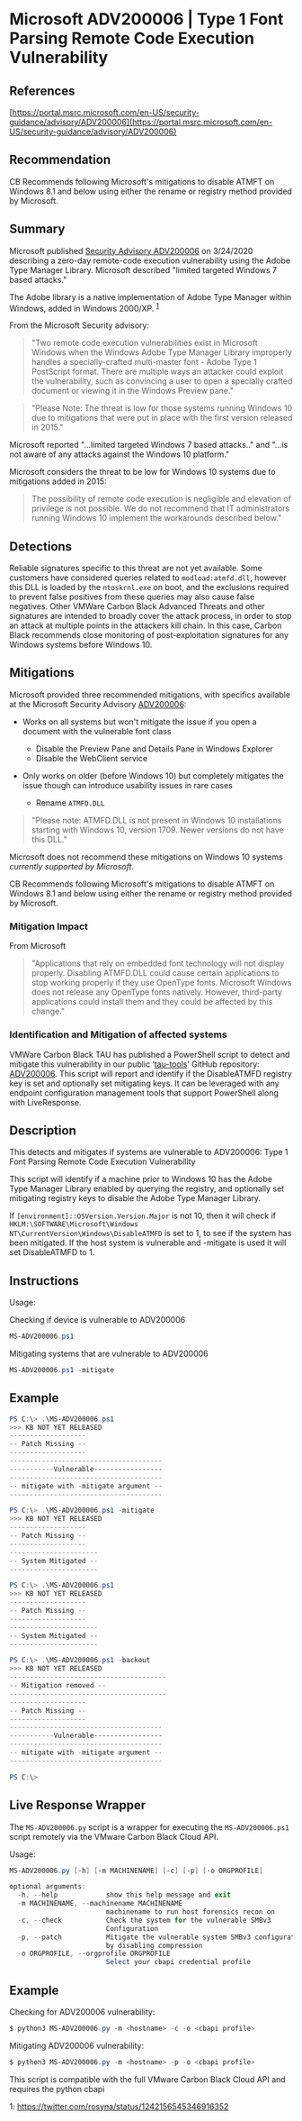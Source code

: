 # Microsoft ADV200006 | Type 1 Font Parsing Remote Code Execution Vulnerability

## References
[https://portal.msrc.microsoft.com/en-US/security-guidance/advisory/ADV200006](https://portal.msrc.microsoft.com/en-US/security-guidance/advisory/ADV200006)

## Recommendation

CB Recommends following Microsoft's mitigations to disable ATMFT on Windows 8.1
and below using either the rename or registry method provided by Microsoft.

## Summary

Microsoft published [Security Advisory
ADV200006](https://portal.msrc.microsoft.com/en-US/security-guidance/advisory/ADV200006)
on 3/24/2020 describing a zero-day remote-code execution vulnerability using the
Adobe Type Manager Library.  Microsoft described "limited targeted Windows 7
based attacks."

The Adobe library is a native implementation of Adobe Type Manager within Windows, added in Windows 2000/XP. <sup>[1](#footnote1)</sup>

From the Microsoft Security advisory:

> "Two remote code execution vulnerabilities exist in Microsoft Windows when the
> Windows Adobe Type Manager Library improperly handles a specially-crafted
> multi-master font - Adobe Type 1 PostScript format. There are multiple ways an
> attacker could exploit the vulnerability, such as convincing a user to open a
> specially crafted document or viewing it in the Windows Preview pane."

> "Please Note: The threat is low for those systems running Windows 10 due to
> mitigations that were put in place with the first version released in 2015."

Microsoft reported "...limited targeted Windows 7 based attacks.." and "...is
not aware of any attacks against the Windows 10 platform."

Microsoft considers the threat to be low for Windows 10 systems due to mitigations added in 2015:

> The possibility of remote code execution is negligible and elevation of
> privilege is not possible. We do not recommend that IT administrators running
> Windows 10 implement the workarounds described below."

## Detections

Reliable signatures specific to this threat are not yet available. Some
customers have considered queries related to `modload:atmfd.dll`, however this
DLL is loaded by the `ntoskrnl.exe` on boot, and the exclusions required to
prevent false positives from these queries may also cause false negatives. Other
VMWare Carbon Black Advanced Threats and other signatures are intended to
broadly cover the attack process, in order to stop an attack at multiple points
in the attackers kill chain. In this case, Carbon Black recommends close
monitoring of post-exploitation signatures for any Windows systems before
Windows 10.

## Mitigations

Microsoft provided three recommended mitigations, with specifics available at the Microsoft
Security Advisory
[ADV200006](https://portal.msrc.microsoft.com/en-US/security-guidance/advisory/ADV200006):


* Works on all systems but won't mitigate the issue if you open a document with the vulnerable font class
  * Disable the Preview Pane and Details Pane in Windows Explorer
  * Disable the WebClient service

* Only works on older (before Windows 10) but completely mitigates the issue
  though can introduce usability issues in rare cases
  * Rename `ATMFD.DLL`

> "Please note: ATMFD.DLL is not present in Windows 10 installations starting
> with Windows 10, version 1709. Newer versions do not have this DLL."

Microsoft does not recommend these mitigations on Windows 10 systems _currently supported by Microsoft_.

CB Recommends following Microsoft's mitigations to disable ATMFT on Windows 8.1
and below using either the rename or registry method provided by Microsoft.

### Mitigation Impact

From Microsoft

> "Applications that rely on embedded font technology will not display
> properly. Disabling ATMFD.DLL could cause certain applications to stop working
> properly if they use OpenType fonts. Microsoft Windows does not release any
> OpenType fonts natively. However, third-party applications could install them
> and they could be affected by this change."


### Identification and Mitigation of affected systems

VMWare Carbon Black TAU has published a PowerShell script to detect and mitigate
this vulnerability in our public
‘[tau-tools](https://github.com/carbonblack/tau-tools)’ GitHub repository:
[ADV200006](https://github.com/carbonblack/tau-tools/tree/master/remediation/MS-ADV200006). 
This script will report and identify if the DisableATMFD registry key is set and optionally 
set mitigating keys. It can be leveraged with any endpoint configuration management tools 
that support PowerShell along with LiveResponse.

## Description

This detects and mitigates if systems are vulnerable to ADV200006: Type 1 Font Parsing Remote Code Execution Vulnerability

This script will identify if a machine prior to Windows 10 has the Adobe Type
Manager Library enabled by querying the registry, and optionally set mitigating
registry keys to disable the Adobe Type Manager Library.

If `[environment]::OSVersion.Version.Major` is not 10, then it will check if
`HKLM:\SOFTWARE\Microsoft\Windows NT\CurrentVersion\Windows\DisableATMFD` is set
to 1, to see if the system has been mitigated. If the host system is vulnerable
and -mitigate is used it will set DisableATMFD to 1.

## Instructions

Usage:

Checking if device is vulnerable to ADV200006
```Powershell
MS-ADV200006.ps1
```

Mitigating systems that are vulnerable to ADV200006
```Powershell
MS-ADV200006.ps1 -mitigate
```

## Example

```Powershell
PS C:\> .\MS-ADV200006.ps1
>>> KB NOT YET RELEASED
-------------------
-- Patch Missing --
-------------------
--------------------------------------
-----------Vulnerable-----------------
--------------------------------------
-- mitigate with -mitigate argument --
--------------------------------------

PS C:\> .\MS-ADV200006.ps1 -mitigate
>>> KB NOT YET RELEASED
-------------------
-- Patch Missing --
-------------------
----------------------
-- System Mitigated --
----------------------

PS C:\> .\MS-ADV200006.ps1
>>> KB NOT YET RELEASED
-------------------
-- Patch Missing --
-------------------
----------------------
-- System Mitigated --
----------------------

PS C:\> .\MS-ADV200006.ps1 -backout
>>> KB NOT YET RELEASED
---------------------------------------
-- Mitigation removed --
---------------------------------------
-------------------
-- Patch Missing --
-------------------
--------------------------------------
-----------Vulnerable-----------------
--------------------------------------
-- mitigate with -mitigate argument --
--------------------------------------

PS C:\> 
```


## Live Response Wrapper

The `MS-ADV200006.py` script is a wrapper for executing the `MS-ADV200006.ps1` script remotely via the VMware Carbon Black Cloud API.

Usage:
```PowerShell
MS-ADV200006.py [-h] [-m MACHINENAME] [-c] [-p] [-o ORGPROFILE]

optional arguments:
  -h, --help            show this help message and exit
  -m MACHINENAME, --machinename MACHINENAME
                        machinename to run host forensics recon on
  -c, --check           Check the system for the vulnerable SMBv3
                        Configuration
  -p, --patch           Mitigate the vulnerable system SMBv3 configuration
                        by disabling compression
  -o ORGPROFILE, --orgprofile ORGPROFILE
                        Select your cbapi credential profile
```

## Example

Checking for ADV200006 vulnerability:
```PowerShell
$ python3 MS-ADV200006.py -m <hostname> -c -o <cbapi profile>
```

Mitigating ADV200006 vulnerability:
```PowerShell
$ python3 MS-ADV200006.py -m <hostname> -p -o <cbapi profile>
```

This script is compatible with the full VMware Carbon Black Cloud API and requires the python cbapi


<a name="footnote1">1</a>: https://twitter.com/rosyna/status/1242156545346916352
